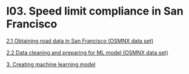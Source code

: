 # I03. Speed limit compliance in San Francisco


[ 2.1 Obtaining road data in San Francisco (OSMNX data set)](2.Data&#32;processing.ipynb#2.1_obtaining_road_data_in_san_francisco_(osmnx_data_set))

[ 2.2 Data cleaning and preparing for ML model (OSMNX data set)]( 2.Data&#32;processing.ipynb#2.2_data_cleaning_and_preparing_for_ml_model_(osmnx_data_set))

[3. Creating machine learning model](deep_learning_model.ipynb##3._creating_machine_learning_model)


